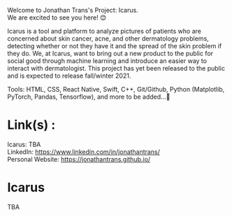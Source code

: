 Welcome to Jonathan Trans's Project: Icarus. \
We are excited to see you here! 😊 

Icarus is a tool and platform to analyze pictures of patients who are concerned about skin cancer, acne, and other dermatology problems, detecting whether or not they have it and the spread of the skin problem if they do. We, at Icarus, want to bring out a new product to the public for social good through machine learning and introduce an easier way to interact with dermatologist. This project has yet been released to the public and is expected to release fall/winter 2021.

Tools: HTML, CSS, React Native, Swift, C++, Git/Github, Python (Matplotlib, PyTorch, Pandas, Tensorflow), and more to be added...👻

# Link(s) : 
Icarus: TBA \
LinkedIn: https://www.linkedin.com/in/jonathantrans/ \
Personal Website: https://jonathantrans.github.io/

Icarus 
=================

TBA
